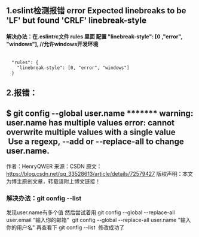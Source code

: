 ## 1.eslint检测报错 error Expected linebreaks to be 'LF' but found 'CRLF' linebreak-style

#### 解决办法：在.eslintrc文件 rules 里面 配置 "linebreak-style": [0 ,"error", "windows"], //允许windows开发环境
<pre><code>
  "rules": {
    "linebreak-style": [0, "error", "windows"]
  }
</code></pre>


## 2.报错：
$ git config --global user.name *******
warning: user.name has multiple values
error: cannot overwrite multiple values with a single value
       Use a regexp, --add or --replace-all to change user.name.
--------------------- 
作者：HenryQWER 
来源：CSDN 
原文：https://blog.csdn.net/qq_33528613/article/details/72579427 
版权声明：本文为博主原创文章，转载请附上博文链接！
### 解决办法：git config --list
发现user.name有多个值
然后尝试着用
git config --global --replace-all user.email "输入你的邮箱" 
git config --global --replace-all user.name "输入你的用户名"
再查看下
git config --list 
修改成功了
